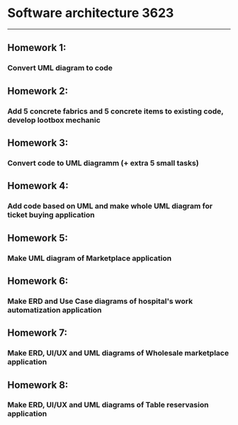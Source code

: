 # Software architecture 3623
---
## Homework 1:
### Convert UML diagram to code

## Homework 2:
### Add 5 concrete fabrics and 5 concrete items to existing code, develop lootbox mechanic

## Homework 3:
### Convert code to UML diagramm (+ extra 5 small tasks)

## Homework 4:
### Add code based on UML and make whole UML diagram for ticket buying application

## Homework 5:
### Make UML diagram of Marketplace application

## Homework 6:
### Make ERD and Use Case diagrams of hospital's work automatization application

## Homework 7:
### Make ERD, UI/UX and UML diagrams of Wholesale marketplace application

## Homework 8:
### Make ERD, UI/UX and UML diagrams of Table reservasion application